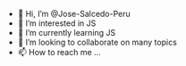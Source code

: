 - 👋 Hi, I’m @Jose-Salcedo-Peru
- 👀 I’m interested in JS
- 🌱 I’m currently learning JS
- 💞️ I’m looking to collaborate on many topics 
- 📫 How to reach me ...

<!---
Jose-Salcedo-Peru/Jose-Salcedo-Peru is a ✨ special ✨ repository because its `README.md` (this file) appears on your GitHub profile.
You can click the Preview link to take a look at your changes.
--->
